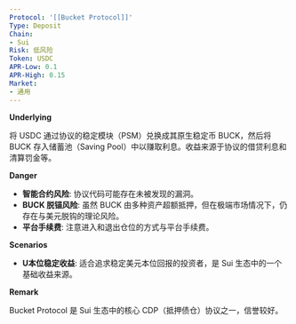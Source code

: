 ```yaml
---
Protocol: '[[Bucket Protocol]]'
Type: Deposit
Chain:
- Sui
Risk: 低风险
Token: USDC
APR-Low: 0.1
APR-High: 0.15
Market:
- 通用
---
```

**Underlying**

将 USDC 通过协议的稳定模块（PSM）兑换成其原生稳定币 BUCK，然后将 BUCK 存入储蓄池（Saving Pool）中以赚取利息。收益来源于协议的借贷利息和清算罚金等。

**Danger**

- **智能合约风险**: 协议代码可能存在未被发现的漏洞。
- **BUCK 脱锚风险**: 虽然 BUCK 由多种资产超额抵押，但在极端市场情况下，仍存在与美元脱钩的理论风险。
- **平台手续费**: 注意进入和退出仓位的方式与平台手续费。

**Scenarios**

- **U本位稳定收益**: 适合追求稳定美元本位回报的投资者，是 Sui 生态中的一个基础收益来源。

**Remark**

Bucket Protocol 是 Sui 生态中的核心 CDP（抵押债仓）协议之一，信誉较好。
